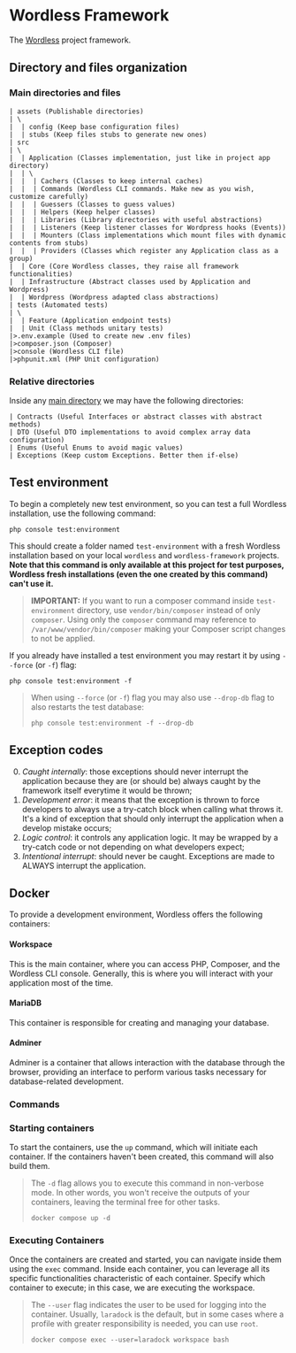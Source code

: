 # Wordless Framework

The [Wordless](https://github.com/thbighead/Wordless) project framework.

## Directory and files organization

### Main directories and files

```
| assets (Publishable directories)
| \
|  | config (Keep base configuration files)
|  | stubs (Keep files stubs to generate new ones)
| src
| \
|  | Application (Classes implementation, just like in project app directory)
|  | \
|  |  | Cachers (Classes to keep internal caches)
|  |  | Commands (Wordless CLI commands. Make new as you wish, customize carefully)
|  |  | Guessers (Classes to guess values)
|  |  | Helpers (Keep helper classes)
|  |  | Libraries (Library directories with useful abstractions)
|  |  | Listeners (Keep listener classes for Wordpress hooks (Events))
|  |  | Mounters (Class implementations which mount files with dynamic contents from stubs)
|  |  | Providers (Classes which register any Application class as a group)
|  | Core (Core Wordless classes, they raise all framework functionalities)
|  | Infrastructure (Abstract classes used by Application and Wordpress)
|  | Wordpress (Wordpress adapted class abstractions)
| tests (Automated tests)
| \
|  | Feature (Application endpoint tests)
|  | Unit (Class methods unitary tests)
|>.env.example (Used to create new .env files)
|>composer.json (Composer)
|>console (Wordless CLI file)
|>phpunit.xml (PHP Unit configuration)
```

### Relative directories

Inside any [main directory](#main-directories-and-files) we may have the following directories:

```
| Contracts (Useful Interfaces or abstract classes with abstract methods)
| DTO (Useful DTO implementations to avoid complex array data configuration)
| Enums (Useful Enums to avoid magic values)
| Exceptions (Keep custom Exceptions. Better then if-else)
```

## Test environment

To begin a completely new test environment, so you can test a full Wordless installation, use the following command:

```shell
php console test:environment
```

This should create a folder named `test-environment` with a fresh Wordless installation based on your local `wordless`
and `wordless-framework` projects. **Note that this command is only available at this project for test purposes,
Wordless fresh installations (even the one created by this command) can't use it.**

> **IMPORTANT:** If you want to run a composer command inside `test-environment` directory, use `vendor/bin/composer`
> instead of only `composer`. Using only the `composer` command may reference to `/var/www/vendor/bin/composer` making
> your Composer script changes to not be applied.

If you already have installed a test environment you may restart it by using `--force` (or `-f`) flag:

```shell
php console test:environment -f
```

> When using `--force` (or `-f`) flag you may also use `--drop-db` flag to also restarts the test database:
> ```shell
> php console test:environment -f --drop-db
> ```

## Exception codes

0. *Caught internally*: those exceptions should never interrupt the application because they are (or should be) always
caught by the framework itself everytime it would be thrown;
1. *Development error*: it means that the exception is thrown to force developers to always use a try-catch block
when calling what throws it. It's a kind of exception that should only interrupt the application when a develop
mistake occurs;
2. *Logic control*: it controls any application logic. It may be wrapped by a try-catch code or not depending on what
developers expect;
3. *Intentional interrupt*: should never be caught. Exceptions are made to ALWAYS interrupt the application. 

## Docker

To provide a development environment, Wordless offers the following containers:

#### Workspace

This is the main container, where you can access PHP, Composer, and the Wordless CLI console. Generally, this is where 
you will interact with your application most of the time.

#### MariaDB

This container is responsible for creating and managing your database.

#### Adminer

Adminer is a container that allows interaction with the database through the browser, providing an interface to perform 
various tasks necessary for database-related development.

### Commands

### Starting containers 
To start the containers, use the `up` command, which will initiate each container. If the containers haven't been created, 
this command will also build them.

> The `-d` flag allows you to execute this command in non-verbose mode. In other words, you won't receive the outputs of 
> your containers, leaving the terminal free for other tasks.
> ```shell
> docker compose up -d
> ```

### Executing Containers
Once the containers are created and started, you can navigate inside them using the `exec` command. Inside each 
container, you can leverage all its specific functionalities characteristic of each container. Specify which container 
to execute; in this case, we are executing the workspace.

> The `--user` flag indicates the user to be used for logging into the container. Usually, `laradock` is the default, 
> but in some cases where a profile with greater responsibility is needed, you can use `root`.
> ```shell
> docker compose exec --user=laradock workspace bash
> ```
